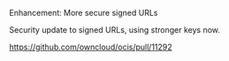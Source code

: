 Enhancement: More secure signed URLs

Security update to signed URLs, using stronger keys now.

https://github.com/owncloud/ocis/pull/11292
